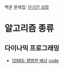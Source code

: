 백준 문제집: [단기간 성장](https://www.acmicpc.net/workbook/view/4349)
# 알고리즘 종류
## 다이나믹 프로그래밍
- [12865: 평범한 배낭](https://www.acmicpc.net/problem/12865) [code](https://github.com/catssci/TIL/blob/main/CodingTest/%EB%AC%B8%EC%A0%9C%EC%A7%91%20%EB%8B%A8%EA%B8%B0%EA%B0%84%20%EC%84%B1%EC%9E%A5/12865.ipynb)
